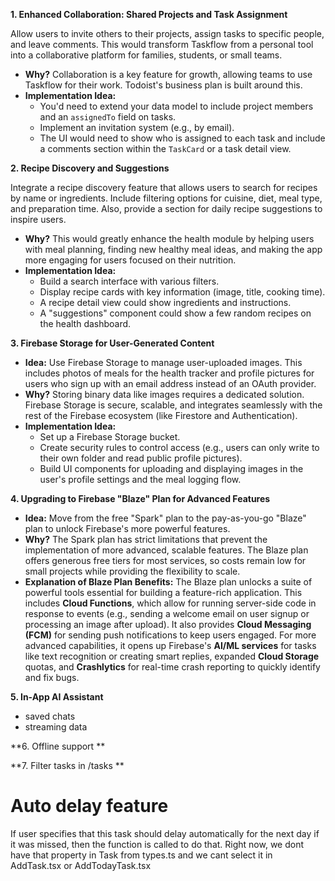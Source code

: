 **1. Enhanced Collaboration: Shared Projects and Task Assignment**

Allow users to invite others to their projects, assign tasks to specific people, and leave comments. This would transform Taskflow from a personal tool into a collaborative platform for families, students, or small teams.

- **Why?** Collaboration is a key feature for growth, allowing teams to use Taskflow for their work. Todoist's business plan is built around this.
- **Implementation Idea:**
  - You'd need to extend your data model to include project members and an `assignedTo` field on tasks.
  - Implement an invitation system (e.g., by email).
  - The UI would need to show who is assigned to each task and include a comments section within the `TaskCard` or a task detail view.

**2. Recipe Discovery and Suggestions**

Integrate a recipe discovery feature that allows users to search for recipes by name or ingredients. Include filtering options for cuisine, diet, meal type, and preparation time. Also, provide a section for daily recipe suggestions to inspire users.

- **Why?** This would greatly enhance the health module by helping users with meal planning, finding new healthy meal ideas, and making the app more engaging for users focused on their nutrition.
- **Implementation Idea:**
  - Build a search interface with various filters.
  - Display recipe cards with key information (image, title, cooking time).
  - A recipe detail view could show ingredients and instructions.
  - A "suggestions" component could show a few random recipes on the health dashboard.

**3. Firebase Storage for User-Generated Content**

- **Idea:** Use Firebase Storage to manage user-uploaded images. This includes photos of meals for the health tracker and profile pictures for users who sign up with an email address instead of an OAuth provider.
- **Why?** Storing binary data like images requires a dedicated solution. Firebase Storage is secure, scalable, and integrates seamlessly with the rest of the Firebase ecosystem (like Firestore and Authentication).
- **Implementation Idea:**
  - Set up a Firebase Storage bucket.
  - Create security rules to control access (e.g., users can only write to their own folder and read public profile pictures).
  - Build UI components for uploading and displaying images in the user's profile settings and the meal logging flow.

**4. Upgrading to Firebase "Blaze" Plan for Advanced Features**

- **Idea:** Move from the free "Spark" plan to the pay-as-you-go "Blaze" plan to unlock Firebase's more powerful features.
- **Why?** The Spark plan has strict limitations that prevent the implementation of more advanced, scalable features. The Blaze plan offers generous free tiers for most services, so costs remain low for small projects while providing the flexibility to scale.
- **Explanation of Blaze Plan Benefits:**
  The Blaze plan unlocks a suite of powerful tools essential for building a feature-rich application. This includes **Cloud Functions**, which allow for running server-side code in response to events (e.g., sending a welcome email on user signup or processing an image after upload). It also provides **Cloud Messaging (FCM)** for sending push notifications to keep users engaged. For more advanced capabilities, it opens up Firebase's **AI/ML services** for tasks like text recognition or creating smart replies, expanded **Cloud Storage** quotas, and **Crashlytics** for real-time crash reporting to quickly identify and fix bugs.

**5. In-App AI Assistant**

- saved chats
- streaming data

**6. Offline support **

**7. Filter tasks in /tasks **

# Auto delay feature

If user specifies that this task should delay automatically for the next day if it was missed, then the function is called to do that. Right now, we dont have that property in Task from types.ts and we cant select it in AddTask.tsx or AddTodayTask.tsx
